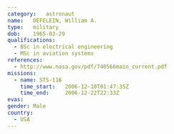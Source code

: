 ```yaml
---
category:	astronaut
name:	OEFELEIN, William A.
type:	military
dob:	1965-03-29
qualifications:
  - BSc in electrical engineering
  - MSc in aviation systems
references:
  - http://www.nasa.gov/pdf/740566main_current.pdf
missions:
  - name: STS-116
    time_start:   2006-12-10T01:47:35Z
    time_end:     2006-12-22T22:33Z
evas:
gender:	Male
country:
  - USA
---
```

